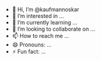 - 👋 Hi, I’m @kaufmannoskar
- 👀 I’m interested in ...
- 🌱 I’m currently learning ...
- 💞️ I’m looking to collaborate on ...
- 📫 How to reach me ...
- 😄 Pronouns: ...
- ⚡ Fun fact: ...

<!---
kaufmannoskar/kaufmannoskar is a ✨ special ✨ repository because its `README.md` (this file) appears on your GitHub profile.
You can click the Preview link to take a look at your changes.
--->
